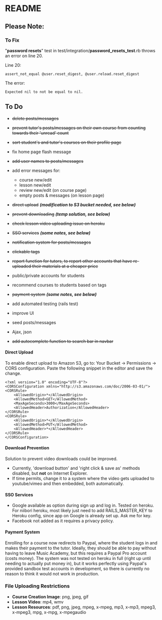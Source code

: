 # README

## Please Note:

### To Fix
    
"**password resets**" test in test/integration/**password_resets_test**.rb
throws an error on line 20.

Line 20:
```
assert_not_equal @user.reset_digest, @user.reload.reset_digest
```

The error:
```
Expected nil to not be equal to nil.
```

## To Do

- ~~delete posts/messages~~
- ~~prevent tutor's posts/messages on their own course from counting towards their 'unread' count~~
- ~~sort student's and tutor's courses on their profile page~~
- fix home page flash message
- ~~add user names to posts/messages~~
- add error messages for: 
  - course new/edit
  - lesson new/edit
  - review new/edit (on course page)
  - empty posts & messages (on lesson page)
 
- ~~direct upload~~ **_(modification to S3 bucket needed, see below)_**
- ~~prevent downloading~~ **_(temp solution, see below)_**
- ~~check lesson video uploading issue on heroku~~
 
- ~~SSO services~~ **_(some notes, see below)_**
- ~~notification system for posts/messages~~
- ~~clickable tags~~
- ~~report function for tutors, to report other accounts that have re-uploaded their materials at a cheaper price~~
- public/private accounts for students
- recommend courses to students based on tags
- ~~payment system~~ **_(some notes, see below)_**
 
- add automated testing (rails test)
- improve UI
- seed posts/messages
 
- Ajax, json
- ~~add autocomplete function to search bar in navbar~~

#### Direct Upload

To enable direct upload to Amazon S3, go to: Your Bucket -> Permissions -> CORS configuration. Paste the following snippet in the editor and save the change.
```
<?xml version="1.0" encoding="UTF-8"?>
<CORSConfiguration xmlns="http://s3.amazonaws.com/doc/2006-03-01/">
<CORSRule>
    <AllowedOrigin>*</AllowedOrigin>
    <AllowedMethod>GET</AllowedMethod>
    <MaxAgeSeconds>3000</MaxAgeSeconds>
    <AllowedHeader>Authorization</AllowedHeader>
</CORSRule>
<CORSRule>
    <AllowedOrigin>*</AllowedOrigin>
    <AllowedMethod>PUT</AllowedMethod>
    <AllowedHeader>*</AllowedHeader>
</CORSRule>
</CORSConfiguration>
```

#### Download Prevention

Solution to prevent video downloads could be improved.
- Currently, 'download button' and 'right click & save as' methods disabled,
  but **not** on Internet Explorer.
- If time permits, change it to a system where the video gets uploaded to
  youtube/vimeo and then embedded, both automatically.

#### SSO Services

- Google available as option during sign up and log in. Tested on heroku.
  For niibori heroku, most likely just need to add RAILS_MASTER_KEY to Heroku
config, since app on Google is already set up. Ask me for key.
- Facebook not added as it requires a privacy policy.

#### Payment System
Enrolling for a course now redirects to Paypal, where the student logs in and
makes their payment to the tutor. Ideally, they should be able to pay without
having to leave Music Academy, but this requires a Paypal Pro account (costs
money). The system was not tested on heroku in full (right up until needing to
actually put money in), but it works perfectly using Paypal's provided sandbox
test accounts in development, so there is currently no reason to think it would
not work in production.

### File Uploading Restrictions
  - **Course Creation Image**: png, jpeg, gif
  - **Lesson Video**: mp4, wmv
  - **Lesson Resources**: pdf, png, jpeg, mpeg, x-mpeg, mp3, x-mp3, mpeg3, x-mpeg3, mpg, x-mpg, x-mpegaudio
